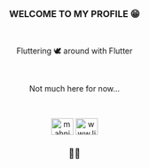 
<br/>

<h3 align="center"><b>WELCOME TO MY PROFILE 😁</b></h2>
<br/>

<p align= "center">Fluttering 🕊 around with Flutter</p>
<br/>

<p align= "center">Not much here for now...</p>
<br/>
<p align="center">
<a href="https://twitter.com/mahnioua" target="blank"><img align="center" src="https://raw.githubusercontent.com/rahuldkjain/github-profile-readme-generator/master/src/images/icons/Social/twitter.svg" alt="mahnioua" height="30" width="40" /></a>
<a href="https://linkedin.com/in/www.linkedin.com/in/mohamedaminehnioua" target="blank"><img align="center" src="https://raw.githubusercontent.com/rahuldkjain/github-profile-readme-generator/master/src/images/icons/Social/linked-in-alt.svg" alt="www.linkedin.com/in/mohamedaminehnioua" height="30" width="40" /></a>
</p>

<h3 align="center"><b>🐱‍🏍</b></h2>
